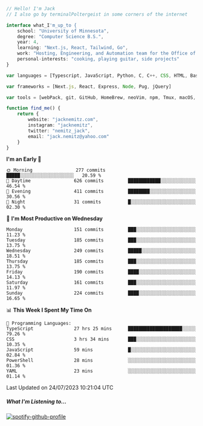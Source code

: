 ```typescript
// Hello! I'm Jack
// I also go by terminalPoltergeist in some corners of the internet

interface what_I'm_up_to {
    school: "University of Minnesota",
    degree: "Computer Science B.S.",
    year: 4,
    learning: "Next.js, React, Tailwind, Go",
    work: "Hosting, Engineering, and Automation team for the Office of Information Technology at UMN",
    personal-interests: "cooking, playing guitar, side projects"
}

var languages = [Typescript, JavaScript, Python, C, C++, CSS, HTML, Bash, VimScript]

var frameworks = [Next.js, React, Express, Node, Pug, jQuery]

var tools = [webPack, git, GitHub, HomeBrew, neoVim, npm, Tmux, macOS, Ubuntu, Docker, Nginx, Cloudflare, DigitalOcean]

function find_me() {
    return {
        website: "jacknemitz.com",
        instagram: "jacknemitz",
        twitter: "nemitz_jack",
        email: "jack.nemitz@yahoo.com"
    }
}
```

<!--START_SECTION:waka-->
**I'm an Early 🐤** 

```text
🌞 Morning                277 commits         █████░░░░░░░░░░░░░░░░░░░░   20.59 % 
🌆 Daytime                626 commits         ████████████░░░░░░░░░░░░░   46.54 % 
🌃 Evening                411 commits         ████████░░░░░░░░░░░░░░░░░   30.56 % 
🌙 Night                  31 commits          █░░░░░░░░░░░░░░░░░░░░░░░░   02.30 % 
```
📅 **I'm Most Productive on Wednesday** 

```text
Monday                   151 commits         ███░░░░░░░░░░░░░░░░░░░░░░   11.23 % 
Tuesday                  185 commits         ███░░░░░░░░░░░░░░░░░░░░░░   13.75 % 
Wednesday                249 commits         █████░░░░░░░░░░░░░░░░░░░░   18.51 % 
Thursday                 185 commits         ███░░░░░░░░░░░░░░░░░░░░░░   13.75 % 
Friday                   190 commits         ████░░░░░░░░░░░░░░░░░░░░░   14.13 % 
Saturday                 161 commits         ███░░░░░░░░░░░░░░░░░░░░░░   11.97 % 
Sunday                   224 commits         ████░░░░░░░░░░░░░░░░░░░░░   16.65 % 
```


📊 **This Week I Spent My Time On** 

```text
💬 Programming Languages: 
TypeScript               27 hrs 25 mins      ████████████████████░░░░░   79.26 % 
CSS                      3 hrs 34 mins       ███░░░░░░░░░░░░░░░░░░░░░░   10.35 % 
JavaScript               59 mins             █░░░░░░░░░░░░░░░░░░░░░░░░   02.84 % 
PowerShell               28 mins             ░░░░░░░░░░░░░░░░░░░░░░░░░   01.36 % 
YAML                     23 mins             ░░░░░░░░░░░░░░░░░░░░░░░░░   01.14 % 
```


 Last Updated on 24/07/2023 10:21:04 UTC
<!--END_SECTION:waka-->

##### What I'm Listening to...

[![spotify-github-profile](https://spotify-github-profile.vercel.app/api/view?uid=jack.nemitz&cover_image=true&show_offline=true&bar_color=53b14f&bar_color_cover=false&background_color=121212FF)](https://spotify-github-profile.vercel.app/api/view?uid=jack.nemitz&redirect=true)

